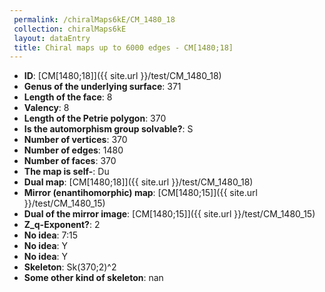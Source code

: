 ```yaml
--- 
 permalink: /chiralMaps6kE/CM_1480_18 
 collection: chiralMaps6kE
 layout: dataEntry
 title: Chiral maps up to 6000 edges - CM[1480;18]
---
```


- **ID**: [CM[1480;18]]({{ site.url }}/test/CM_1480_18)
- **Genus of the underlying surface**: 371
- **Length of the face**: 8
- **Valency**: 8
- **Length of the Petrie polygon**: 370
- **Is the automorphism group solvable?**: S
- **Number of vertices**: 370
- **Number of edges**: 1480
- **Number of faces**: 370
- **The map is self-**: Du
- **Dual map**: [CM[1480;18]]({{ site.url }}/test/CM_1480_18)
- **Mirror (enantihomorphic) map**: [CM[1480;15]]({{ site.url }}/test/CM_1480_15)
- **Dual of the mirror image**: [CM[1480;15]]({{ site.url }}/test/CM_1480_15)
- **Z_q-Exponent?**: 2
- **No idea**:  7:15
- **No idea**: Y
- **No idea**: Y
- **Skeleton**: Sk(370;2)^2
- **Some other kind of skeleton**: nan
